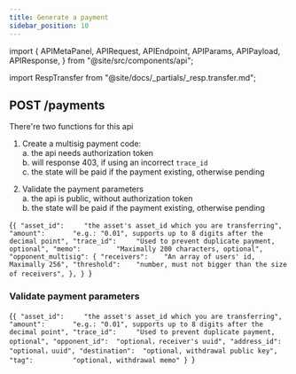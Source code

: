 ```yaml
---
title: Generate a payment
sidebar_position: 10
---
```


import {
  APIMetaPanel,
  APIRequest,
  APIEndpoint,
  APIParams,
  APIPayload,
  APIResponse,
} from "@site/src/components/api";

import RespTransfer from "@site/docs/_partials/_resp.transfer.md";

## POST /payments

There're two functions for this api

1. Create a multisig payment code:  
  a. the api needs authorization token  
  b. will response 403, if using an incorrect `trace_id`   
  c. the state will be paid if the payment existing, otherwise pending

1. Validate the payment parameters  
  a. the api is public, without authorization token  
  b. the state will be paid if the payment existing, otherwise pending

<APIEndpoint url="/payments" />

<APIMetaPanel scope="Authorized" scopeNote="" />

<APIPayload>{`{
  "asset_id":     "the asset's asset_id which you are transferring",
  "amount":       "e.g.: "0.01", supports up to 8 digits after the decimal point",
  "trace_id":     "Used to prevent duplicate payment, optional",
  "memo":         "Maximally 200 characters, optional",
  "opponent_multisig": {
    "receivers":    "An array of users' id, Maximally 256",
    "threshold":    "number, must not bigger than the size of receivers",
  },
}
`}</APIPayload>

<APIRequest
  title="Generate a multisig payment"
  method="POST"
  url="/payments --data PAYLOAD"
/>

<APIResponse name="payment" />

### Validate payment parameters

<APIPayload>{`{
  "asset_id":     "the asset's asset_id which you are transferring",
  "amount":       "e.g.: "0.01", supports up to 8 digits after the decimal point",
  "trace_id":     "Used to prevent duplicate payment, optional",
  "opponent_id":  "optional，receiver's uuid",
  "address_id":   "optional，uuid",
  "destination":  "optional, withdrawal public key",
  "tag":          "optional, withdrawal memo"
}
`}</APIPayload>

<APIRequest
  title="Generate a multisig payment"
  method="POST"
  url='/payments --data {"asset_id":"c6d0c728-2624-429b-8e0d-d9d19b6592fa","amount":"0.01","trace_id":"c6d0c728-2624-429b-8e0d-d9d19b6592fa","memo":"","opponent_multisig":{"receivers":["c6d0c728-2624-429b-8e0d-d9d19b6592fa","c6d0c728-2624-429b-8e0d-d9d19b6592fa"],"threshold":1}}'
/>

<APIResponse name="payment" />

<APIRequest
  title="Validate payment"
  method="POST"
  url='/payments --data {"asset_id":"c6d0c728-2624-429b-8e0d-d9d19b6592fa","amount":"0.01","trace_id":"c6d0c728-2624-429b-8e0d-d9d19b6592fa","address_id":"c6d0c728-2624-429b-8e0d-d9d19b6592fa"}'
/>

<APIRequest
  title="Validate payment"
  method="POST"
  url='/payments --data {"asset_id":"c6d0c728-2624-429b-8e0d-d9d19b6592fa","amount":"0.01","trace_id":"c6d0c728-2624-429b-8e0d-d9d19b6592fa","opponent_id":"c6d0c728-2624-429b-8e0d-d9d19b6592fa"}'
/>

<APIRequest
  title="Validate payment"
  method="POST"
  url='/payments --data {"asset_id":"c6d0c728-2624-429b-8e0d-d9d19b6592fa","amount":"0.01","trace_id":"c6d0c728-2624-429b-8e0d-d9d19b6592fa","destination":"3GqjTwAwWyJ2YZ3v1vYPCkC4SzwVHLgivj","key":""}'
/>
